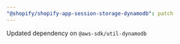 ```yaml
---
"@shopify/shopify-app-session-storage-dynamodb": patch
---
```


Updated dependency on `@aws-sdk/util-dynamodb`
